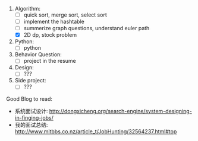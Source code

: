 1. Algorithm:
    * [ ] quick sort, merge sort, select sort
    * [ ] implement the hashtable 
    * [ ] summerize graph questions, understand euler path 
    * [x] 2D dp, stock problem

2. Python:
    * [ ] python

3. Behavior Question:
    * [ ] project in the resume 

4. Design:
    * [ ] ???
    
5. Side project:
    * [ ] ???

Good Blog to read:

* 系统面试设计: http://dongxicheng.org/search-engine/system-designing-in-finging-jobs/
* 我的面试总结: http://www.mitbbs.co.nz/article_t/JobHunting/32564237.html#top

